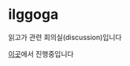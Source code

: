 # ilggoga
읽고가 관련 회의실(discussion)입니다

[이곳](https://github.com/ilggoga/ilggo.ga/discussions)에서 진행중입니다
